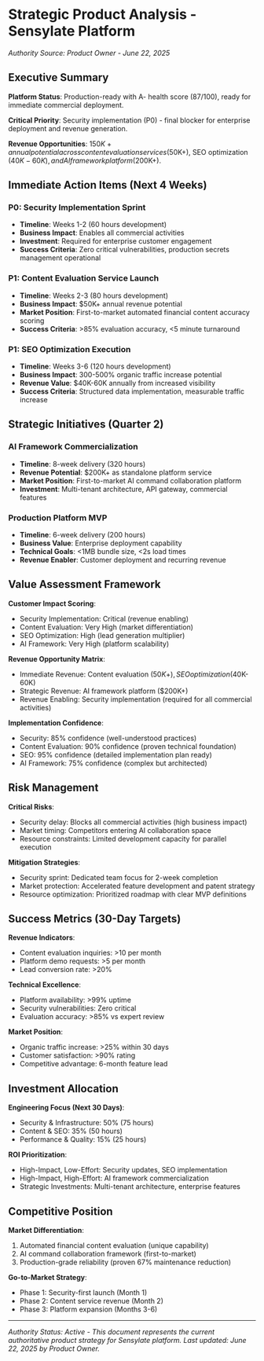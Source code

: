 # Strategic Product Analysis - Sensylate Platform
_Authority Source: Product Owner - June 22, 2025_

## Executive Summary

**Platform Status**: Production-ready with A- health score (87/100), ready for immediate commercial deployment.

**Critical Priority**: Security implementation (P0) - final blocker for enterprise deployment and revenue generation.

**Revenue Opportunities**: $150K+ annual potential across content evaluation services ($50K+), SEO optimization ($40K-60K), and AI framework platform ($200K+).

## Immediate Action Items (Next 4 Weeks)

### P0: Security Implementation Sprint
- **Timeline**: Weeks 1-2 (60 hours development)
- **Business Impact**: Enables all commercial activities
- **Investment**: Required for enterprise customer engagement
- **Success Criteria**: Zero critical vulnerabilities, production secrets management operational

### P1: Content Evaluation Service Launch
- **Timeline**: Weeks 2-3 (80 hours development)
- **Business Impact**: $50K+ annual revenue potential
- **Market Position**: First-to-market automated financial content accuracy scoring
- **Success Criteria**: >85% evaluation accuracy, <5 minute turnaround

### P1: SEO Optimization Execution
- **Timeline**: Weeks 3-6 (120 hours development)
- **Business Impact**: 300-500% organic traffic increase potential
- **Revenue Value**: $40K-60K annually from increased visibility
- **Success Criteria**: Structured data implementation, measurable traffic increase

## Strategic Initiatives (Quarter 2)

### AI Framework Commercialization
- **Timeline**: 8-week delivery (320 hours)
- **Revenue Potential**: $200K+ as standalone platform service
- **Market Position**: First-to-market AI command collaboration platform
- **Investment**: Multi-tenant architecture, API gateway, commercial features

### Production Platform MVP
- **Timeline**: 6-week delivery (200 hours)
- **Business Value**: Enterprise deployment capability
- **Technical Goals**: <1MB bundle size, <2s load times
- **Revenue Enabler**: Customer deployment and recurring revenue

## Value Assessment Framework

**Customer Impact Scoring**:
- Security Implementation: Critical (revenue enabling)
- Content Evaluation: Very High (market differentiation)
- SEO Optimization: High (lead generation multiplier)
- AI Framework: Very High (platform scalability)

**Revenue Opportunity Matrix**:
- Immediate Revenue: Content evaluation ($50K+), SEO optimization ($40K-60K)
- Strategic Revenue: AI framework platform ($200K+)
- Revenue Enabling: Security implementation (required for all commercial activities)

**Implementation Confidence**:
- Security: 85% confidence (well-understood practices)
- Content Evaluation: 90% confidence (proven technical foundation)
- SEO: 95% confidence (detailed implementation plan ready)
- AI Framework: 75% confidence (complex but architected)

## Risk Management

**Critical Risks**:
- Security delay: Blocks all commercial activities (high business impact)
- Market timing: Competitors entering AI collaboration space
- Resource constraints: Limited development capacity for parallel execution

**Mitigation Strategies**:
- Security sprint: Dedicated team focus for 2-week completion
- Market protection: Accelerated feature development and patent strategy
- Resource optimization: Prioritized roadmap with clear MVP definitions

## Success Metrics (30-Day Targets)

**Revenue Indicators**:
- Content evaluation inquiries: >10 per month
- Platform demo requests: >5 per month
- Lead conversion rate: >20%

**Technical Excellence**:
- Platform availability: >99% uptime
- Security vulnerabilities: Zero critical
- Evaluation accuracy: >85% vs expert review

**Market Position**:
- Organic traffic increase: >25% within 30 days
- Customer satisfaction: >90% rating
- Competitive advantage: 6-month feature lead

## Investment Allocation

**Engineering Focus (Next 30 Days)**:
- Security & Infrastructure: 50% (75 hours)
- Content & SEO: 35% (50 hours)
- Performance & Quality: 15% (25 hours)

**ROI Prioritization**:
- High-Impact, Low-Effort: Security updates, SEO implementation
- High-Impact, High-Effort: AI framework commercialization
- Strategic Investments: Multi-tenant architecture, enterprise features

## Competitive Position

**Market Differentiation**:
1. Automated financial content evaluation (unique capability)
2. AI command collaboration framework (first-to-market)
3. Production-grade reliability (proven 67% maintenance reduction)

**Go-to-Market Strategy**:
- Phase 1: Security-first launch (Month 1)
- Phase 2: Content service revenue (Month 2)
- Phase 3: Platform expansion (Months 3-6)

---

*Authority Status: Active - This document represents the current authoritative product strategy for Sensylate platform. Last updated: June 22, 2025 by Product Owner.*

